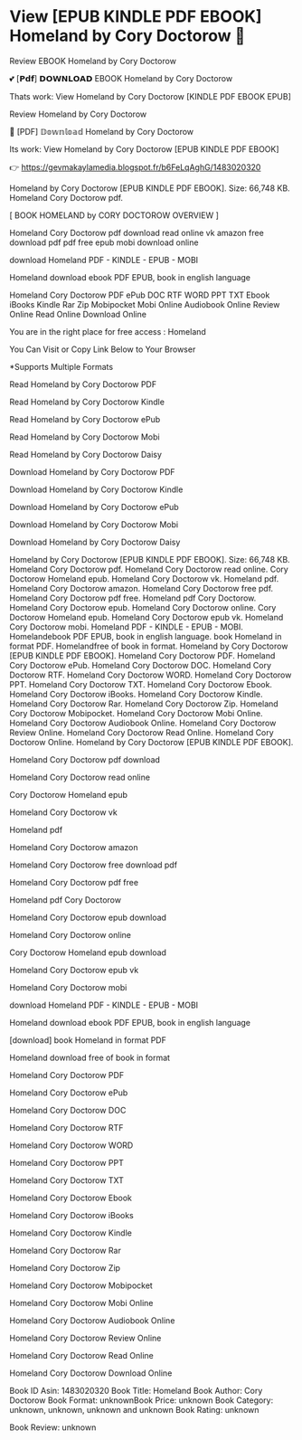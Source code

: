 # View [EPUB KINDLE PDF EBOOK] Homeland by  Cory Doctorow 💚
Review EBOOK Homeland by Cory Doctorow

💕 [𝗣𝗱𝗳] 𝗗𝗢𝗪𝗡𝗟𝗢𝗔𝗗 EBOOK Homeland by Cory Doctorow

Thats work: View Homeland by Cory Doctorow [KINDLE PDF EBOOK EPUB]


Review Homeland by Cory Doctorow

💚 [PDF] 𝔻𝕠𝕨𝕟𝕝𝕠𝕒𝕕 Homeland by Cory Doctorow

Its work: View Homeland by Cory Doctorow [EPUB KINDLE PDF EBOOK]



👉 https://gevmakaylamedia.blogspot.fr/b6FeLqAghG/1483020320



Homeland by Cory Doctorow [EPUB KINDLE PDF EBOOK]. Size: 66,748 KB. Homeland Cory Doctorow pdf.

[ BOOK HOMELAND by CORY DOCTOROW OVERVIEW ]

Homeland Cory Doctorow pdf download read online vk amazon free download pdf pdf free epub mobi download online

download Homeland PDF - KINDLE - EPUB - MOBI

Homeland download ebook PDF EPUB, book in english language

Homeland Cory Doctorow PDF ePub DOC RTF WORD PPT TXT Ebook iBooks Kindle Rar Zip Mobipocket Mobi Online Audiobook Online Review Online Read Online Download Online

You are in the right place for free access : Homeland

You Can Visit or Copy Link Below to Your Browser

*Supports Multiple Formats

Read Homeland by Cory Doctorow PDF

Read Homeland by Cory Doctorow Kindle

Read Homeland by Cory Doctorow ePub

Read Homeland by Cory Doctorow Mobi

Read Homeland by Cory Doctorow Daisy

Download Homeland by Cory Doctorow PDF

Download Homeland by Cory Doctorow Kindle

Download Homeland by Cory Doctorow ePub

Download Homeland by Cory Doctorow Mobi

Download Homeland by Cory Doctorow Daisy

Homeland by Cory Doctorow [EPUB KINDLE PDF EBOOK]. Size: 66,748 KB. Homeland Cory Doctorow pdf. Homeland Cory Doctorow read online. Cory Doctorow Homeland epub. Homeland Cory Doctorow vk. Homeland pdf. Homeland Cory Doctorow amazon. Homeland Cory Doctorow free pdf. Homeland Cory Doctorow pdf free. Homeland pdf Cory Doctorow. Homeland Cory Doctorow epub. Homeland Cory Doctorow online. Cory Doctorow Homeland epub. Homeland Cory Doctorow epub vk. Homeland Cory Doctorow mobi. Homeland PDF - KINDLE - EPUB - MOBI. Homelandebook PDF EPUB, book in english language. book Homeland in format PDF. Homelandfree of book in format. Homeland by Cory Doctorow [EPUB KINDLE PDF EBOOK]. Homeland Cory Doctorow PDF. Homeland Cory Doctorow ePub. Homeland Cory Doctorow DOC. Homeland Cory Doctorow RTF. Homeland Cory Doctorow WORD. Homeland Cory Doctorow PPT. Homeland Cory Doctorow TXT. Homeland Cory Doctorow Ebook. Homeland Cory Doctorow iBooks. Homeland Cory Doctorow Kindle. Homeland Cory Doctorow Rar. Homeland Cory Doctorow Zip. Homeland Cory Doctorow Mobipocket. Homeland Cory Doctorow Mobi Online. Homeland Cory Doctorow Audiobook Online. Homeland Cory Doctorow Review Online. Homeland Cory Doctorow Read Online. Homeland Cory Doctorow Online. Homeland by Cory Doctorow [EPUB KINDLE PDF EBOOK].

Homeland Cory Doctorow pdf download

Homeland Cory Doctorow read online

Cory Doctorow Homeland epub

Homeland Cory Doctorow vk

Homeland pdf

Homeland Cory Doctorow amazon

Homeland Cory Doctorow free download pdf

Homeland Cory Doctorow pdf free

Homeland pdf Cory Doctorow

Homeland Cory Doctorow epub download

Homeland Cory Doctorow online

Cory Doctorow Homeland epub download

Homeland Cory Doctorow epub vk

Homeland Cory Doctorow mobi

download Homeland PDF - KINDLE - EPUB - MOBI

Homeland download ebook PDF EPUB, book in english language

[download] book Homeland in format PDF

Homeland download free of book in format

Homeland Cory Doctorow PDF

Homeland Cory Doctorow ePub

Homeland Cory Doctorow DOC

Homeland Cory Doctorow RTF

Homeland Cory Doctorow WORD

Homeland Cory Doctorow PPT

Homeland Cory Doctorow TXT

Homeland Cory Doctorow Ebook

Homeland Cory Doctorow iBooks

Homeland Cory Doctorow Kindle

Homeland Cory Doctorow Rar

Homeland Cory Doctorow Zip

Homeland Cory Doctorow Mobipocket

Homeland Cory Doctorow Mobi Online

Homeland Cory Doctorow Audiobook Online

Homeland Cory Doctorow Review Online

Homeland Cory Doctorow Read Online

Homeland Cory Doctorow Download Online

Book ID Asin: 1483020320
Book Title: Homeland
Book Author: Cory Doctorow
Book Format: unknownBook Price: unknown
Book Category: unknown, unknown, unknown and unknown
Book Rating: unknown

Book Review: unknown
